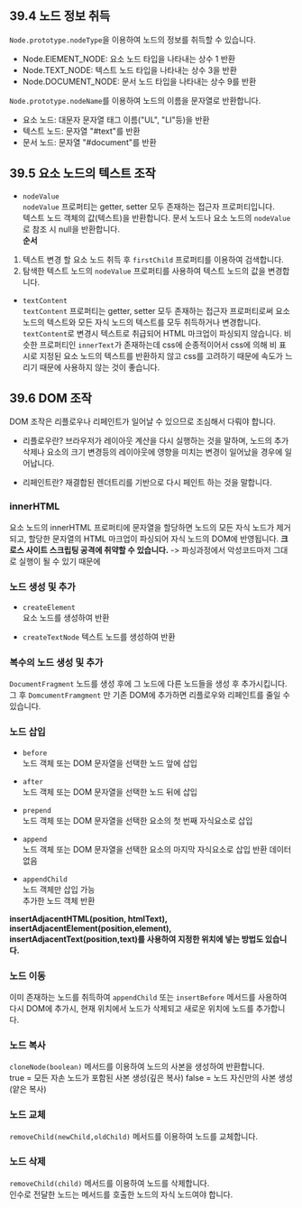 ## 39.4 노드 정보 취득
`Node.prototype.nodeType`을 이용하여 노드의 정보를 취득할 수 있습니다.  
- Node.ElEMENT_NODE: 요소 노드 타입을 나타내는 상수 1 반환
- Node.TEXT_NODE: 텍스트 노드 타입을 나타내는 상수 3을 반환
- Node.DOCUMENT_NODE: 문서 노드 타입을 나타내는 상수 9를 반환  

`Node.prototype.nodeName`를 이용하여 노드의 이름을 문자열로 반환합니다.
- 요소 노드: 대문자 문자열 태그 이름("UL", "LI"등)을 반환
- 텍스트 노드: 문자열 "#text"를 반환
- 문서 노드: 문자열 "#document"를 반환

## 39.5 요소 노드의 텍스트 조작
- `nodeValue`  
`nodeValue` 프로퍼티는 getter, setter 모두 존재하는 접근자 프로퍼티입니다.    
텍스트 노드 객체의 값(텍스트)을 반환합니다. 문서 노드나 요소 노드의 `nodeValue`로 참조 시 null을 반환합니다.  
**순서**
1. 텍스트 변경 할 요소 노드 취득 후 `firstChild` 프로퍼티를 이용하여 검색합니다.
2. 탐색한 텍스트 노드의 `nodeValue` 프로퍼티를 사용하여 텍스트 노드의 값을 변경합니다.

- `textContent`  
`textContent` 프로퍼티는 getter, setter 모두 존재하는 접근자 프로퍼티로써 요소 노드의 텍스트와 모든 자식 노드의 텍스트를 모두 취득하거나 변경합니다.
`textContent`로 변경시 텍스트로 취급되어 HTML 마크업이 파싱되지 않습니다.
비슷한 프로퍼티인 `innerText`가 존재하는데 css에 순종적이어서 css에 의해 비 표시로 지정된 요소 노드의 텍스트를 반환하지 않고 css를 고려하기 때문에 속도가 느리기 때문에 사용하지 않는 것이 좋습니다.

## 39.6 DOM 조작
DOM 조작은 리플로우나 리페인트가 일어날 수 있으므로 조심해서 다뤄야 합니다.

* 리플로우란?
브라우저가 레이아웃 계산을 다시 실행하는 것을 말하며, 노드의 추가 삭제나 요소의 크기 변경등의 레이아웃에 영향을 미치는 변경이 일어났을 경우에 일어납니다.

* 리페인트란?
재결합된 렌더트리를 기반으로 다시 페인트 하는 것을 말합니다.

### innerHTML
요소 노드의   innerHTML 프로퍼티에 문자열을 할당하면 노드의 모든 자식 노드가 제거되고, 할당한 문자열의 HTML 마크업이 파싱되어 자식 노드의 DOM에 반영됩니다.
**크로스 사이트 스크립팅 공격에 취약할 수 있습니다.**
-> 파싱과정에서 악성코드마저 그대로 실행이 될 수 있기 때문에

### 노드 생성 및 추가
- `createElement`  
요소 노드를 생성하여 반환

- `createTextNode`
텍스트 노드를 생성하여 반환

### 복수의 노드 생성 및 추가
`DocumentFragment` 노드를 생성 후에 그 노드에 다른 노드들을 생성 후 추가시킵니다.  
그 후 `DomcumentFramgment` 만 기존 DOM에 추가하면 리플로우와 리페인트를 줄일 수 있습니다.


### 노드 삽입
- `before`  
노드 객체 또는 DOM 문자열을 선택한 노드 앞에 삽입

- `after`  
노드 객체 또는 DOM 문자열을 선택한 노드 뒤에 삽입

- `prepend`  
노드 객체 또는 DOM 문자열을 선택한 요소의 첫 번째 자식요소로 삽입

- `append`  
노드 객체 또는 DOM 문자열을 선택한 요소의 마지막 자식요소로 삽입
반환 데이터 없음

- `appendChild`  
노드 객체만 삽입 가능  
추가한 노드 객체 반환

**insertAdjacentHTML(position, htmlText), insertAdjacentElement(position,element), insertAdjacentText(position,text)를 사용하여 지정한 위치에 넣는 방법도 있습니다.**

### 노드 이동
이미 존재하는 노드를 취득하여 `appendChild` 또는 `insertBefore` 메서드를 사용하여 다시 DOM에 추가시, 현재 위치에서 노드가 삭제되고 새로운 위치에 노드를 추가합니다.

### 노드 복사
`cloneNode(boolean)` 메서드를 이용하여 노드의 사본을 생성하여 반환합니다.  
true = 모든 자손 노드가 포함된 사본 생성(깊은 복사)
false = 노드 자신만의 사본 생성(얕은 복사)

### 노드 교체
`removeChild(newChild,oldChild)` 메서드를 이용하여 노드를 교체합니다.

### 노드 삭제
`removeChild(child)` 메서드를 이용하여 노드를 삭제합니다.  
인수로 전달한 노드는 메서드를 호출한 노드의 자식 노드여야 합니다.
